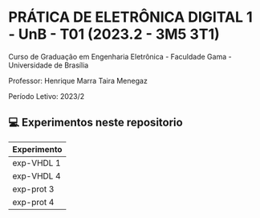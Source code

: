 # PRÁTICA DE ELETRÔNICA DIGITAL 1 - UnB - T01 (2023.2 - 3M5 3T1)

Curso de Graduação em Engenharia Eletrônica - Faculdade Gama - Universidade de Brasília

Professor: Henrique Marra Taira Menegaz 

Período Letivo: 2023/2 

## 💻 Experimentos neste repositorio

|Experimento |
|-----|
|exp-VHDL 1 |
|exp-VHDL 4 |
|exp-prot 3|
|exp-prot 4|

